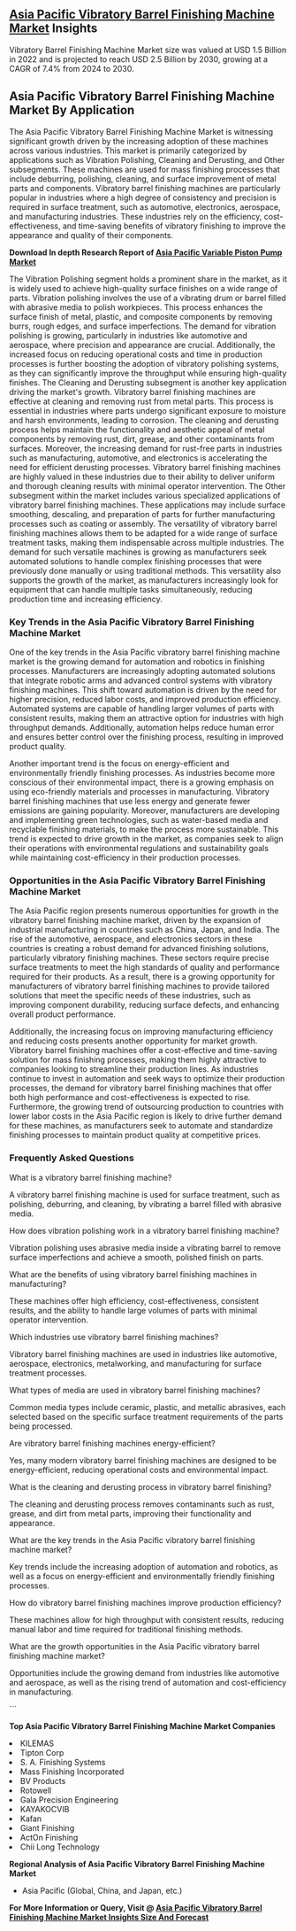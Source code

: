 <h2><a href="https://www.verifiedmarketreports.com/download-sample/?rid=231426&amp;utm_source=Github-Feb&amp;utm_medium=219" target="_blank">Asia Pacific Vibratory Barrel Finishing Machine Market</a> Insights</h2><p>Vibratory Barrel Finishing Machine Market size was valued at USD 1.5 Billion in 2022 and is projected to reach USD 2.5 Billion by 2030, growing at a CAGR of 7.4% from 2024 to 2030.</p><p><h2>Asia Pacific Vibratory Barrel Finishing Machine Market By Application</h2> <p>The Asia Pacific Vibratory Barrel Finishing Machine Market is witnessing significant growth driven by the increasing adoption of these machines across various industries. This market is primarily categorized by applications such as Vibration Polishing, Cleaning and Derusting, and Other subsegments. These machines are used for mass finishing processes that include deburring, polishing, cleaning, and surface improvement of metal parts and components. Vibratory barrel finishing machines are particularly popular in industries where a high degree of consistency and precision is required in surface treatment, such as automotive, electronics, aerospace, and manufacturing industries. These industries rely on the efficiency, cost-effectiveness, and time-saving benefits of vibratory finishing to improve the appearance and quality of their components. <p><strong>Download In depth Research Report of <a href="https://www.verifiedmarketreports.com/download-sample/?rid=236118&amp;utm_source=Pulse-Dec&amp;utm_medium=219" target="_blank">Asia Pacific Variable Piston Pump Market</a></strong></p> The Vibration Polishing segment holds a prominent share in the market, as it is widely used to achieve high-quality surface finishes on a wide range of parts. Vibration polishing involves the use of a vibrating drum or barrel filled with abrasive media to polish workpieces. This process enhances the surface finish of metal, plastic, and composite components by removing burrs, rough edges, and surface imperfections. The demand for vibration polishing is growing, particularly in industries like automotive and aerospace, where precision and appearance are crucial. Additionally, the increased focus on reducing operational costs and time in production processes is further boosting the adoption of vibratory polishing systems, as they can significantly improve the throughput while ensuring high-quality finishes. The Cleaning and Derusting subsegment is another key application driving the market's growth. Vibratory barrel finishing machines are effective at cleaning and removing rust from metal parts. This process is essential in industries where parts undergo significant exposure to moisture and harsh environments, leading to corrosion. The cleaning and derusting process helps maintain the functionality and aesthetic appeal of metal components by removing rust, dirt, grease, and other contaminants from surfaces. Moreover, the increasing demand for rust-free parts in industries such as manufacturing, automotive, and electronics is accelerating the need for efficient derusting processes. Vibratory barrel finishing machines are highly valued in these industries due to their ability to deliver uniform and thorough cleaning results with minimal operator intervention. The Other subsegment within the market includes various specialized applications of vibratory barrel finishing machines. These applications may include surface smoothing, descaling, and preparation of parts for further manufacturing processes such as coating or assembly. The versatility of vibratory barrel finishing machines allows them to be adapted for a wide range of surface treatment tasks, making them indispensable across multiple industries. The demand for such versatile machines is growing as manufacturers seek automated solutions to handle complex finishing processes that were previously done manually or using traditional methods. This versatility also supports the growth of the market, as manufacturers increasingly look for equipment that can handle multiple tasks simultaneously, reducing production time and increasing efficiency. <h3>Key Trends in the Asia Pacific Vibratory Barrel Finishing Machine Market</h3> <p>One of the key trends in the Asia Pacific vibratory barrel finishing machine market is the growing demand for automation and robotics in finishing processes. Manufacturers are increasingly adopting automated solutions that integrate robotic arms and advanced control systems with vibratory finishing machines. This shift toward automation is driven by the need for higher precision, reduced labor costs, and improved production efficiency. Automated systems are capable of handling larger volumes of parts with consistent results, making them an attractive option for industries with high throughput demands. Additionally, automation helps reduce human error and ensures better control over the finishing process, resulting in improved product quality.</p> <p>Another important trend is the focus on energy-efficient and environmentally friendly finishing processes. As industries become more conscious of their environmental impact, there is a growing emphasis on using eco-friendly materials and processes in manufacturing. Vibratory barrel finishing machines that use less energy and generate fewer emissions are gaining popularity. Moreover, manufacturers are developing and implementing green technologies, such as water-based media and recyclable finishing materials, to make the process more sustainable. This trend is expected to drive growth in the market, as companies seek to align their operations with environmental regulations and sustainability goals while maintaining cost-efficiency in their production processes.</p> <h3>Opportunities in the Asia Pacific Vibratory Barrel Finishing Machine Market</h3> <p>The Asia Pacific region presents numerous opportunities for growth in the vibratory barrel finishing machine market, driven by the expansion of industrial manufacturing in countries such as China, Japan, and India. The rise of the automotive, aerospace, and electronics sectors in these countries is creating a robust demand for advanced finishing solutions, particularly vibratory finishing machines. These sectors require precise surface treatments to meet the high standards of quality and performance required for their products. As a result, there is a growing opportunity for manufacturers of vibratory barrel finishing machines to provide tailored solutions that meet the specific needs of these industries, such as improving component durability, reducing surface defects, and enhancing overall product performance.</p> <p>Additionally, the increasing focus on improving manufacturing efficiency and reducing costs presents another opportunity for market growth. Vibratory barrel finishing machines offer a cost-effective and time-saving solution for mass finishing processes, making them highly attractive to companies looking to streamline their production lines. As industries continue to invest in automation and seek ways to optimize their production processes, the demand for vibratory barrel finishing machines that offer both high performance and cost-effectiveness is expected to rise. Furthermore, the growing trend of outsourcing production to countries with lower labor costs in the Asia Pacific region is likely to drive further demand for these machines, as manufacturers seek to automate and standardize finishing processes to maintain product quality at competitive prices.</p> <h3>Frequently Asked Questions</h3> <p>What is a vibratory barrel finishing machine?</p> <p>A vibratory barrel finishing machine is used for surface treatment, such as polishing, deburring, and cleaning, by vibrating a barrel filled with abrasive media.</p> <p>How does vibration polishing work in a vibratory barrel finishing machine?</p> <p>Vibration polishing uses abrasive media inside a vibrating barrel to remove surface imperfections and achieve a smooth, polished finish on parts.</p> <p>What are the benefits of using vibratory barrel finishing machines in manufacturing?</p> <p>These machines offer high efficiency, cost-effectiveness, consistent results, and the ability to handle large volumes of parts with minimal operator intervention.</p> <p>Which industries use vibratory barrel finishing machines?</p> <p>Vibratory barrel finishing machines are used in industries like automotive, aerospace, electronics, metalworking, and manufacturing for surface treatment processes.</p> <p>What types of media are used in vibratory barrel finishing machines?</p> <p>Common media types include ceramic, plastic, and metallic abrasives, each selected based on the specific surface treatment requirements of the parts being processed.</p> <p>Are vibratory barrel finishing machines energy-efficient?</p> <p>Yes, many modern vibratory barrel finishing machines are designed to be energy-efficient, reducing operational costs and environmental impact.</p> <p>What is the cleaning and derusting process in vibratory barrel finishing?</p> <p>The cleaning and derusting process removes contaminants such as rust, grease, and dirt from metal parts, improving their functionality and appearance.</p> <p>What are the key trends in the Asia Pacific vibratory barrel finishing machine market?</p> <p>Key trends include the increasing adoption of automation and robotics, as well as a focus on energy-efficient and environmentally friendly finishing processes.</p> <p>How do vibratory barrel finishing machines improve production efficiency?</p> <p>These machines allow for high throughput with consistent results, reducing manual labor and time required for traditional finishing methods.</p> <p>What are the growth opportunities in the Asia Pacific vibratory barrel finishing machine market?</p> <p>Opportunities include the growing demand from industries like automotive and aerospace, as well as the rising trend of automation and cost-efficiency in manufacturing.</p> ```</p><p><strong>Top Asia Pacific Vibratory Barrel Finishing Machine Market Companies</strong></p><div data-test-id=""><p><li>KILEMAS</li><li> Tipton Corp</li><li> S. A. Finishing Systems</li><li> Mass Finishing Incorporated</li><li> BV Products</li><li> Rotowell</li><li> Gala Precision Engineering</li><li> KAYAKOCVIB</li><li> Kafan</li><li> Giant Finishing</li><li> ActOn Finishing</li><li> Chii Long Technology</li></p><div><strong>Regional Analysis of&nbsp;Asia Pacific Vibratory Barrel Finishing Machine Market</strong></div><ul><li dir="ltr"><p dir="ltr">Asia Pacific (Global, China, and Japan, etc.)</p></li></ul><p><strong>For More Information or Query, Visit @&nbsp;</strong><strong><a href="https://www.verifiedmarketreports.com/product/vibratory-barrel-finishing-machine-market/?utm_source=Github-Feb&amp;utm_medium=219" target="_blank">Asia Pacific Vibratory Barrel Finishing Machine Market Insights Size And Forecast</a></strong></p></div><h2>&nbsp;</h2><div data-test-id="">&nbsp;</div>
